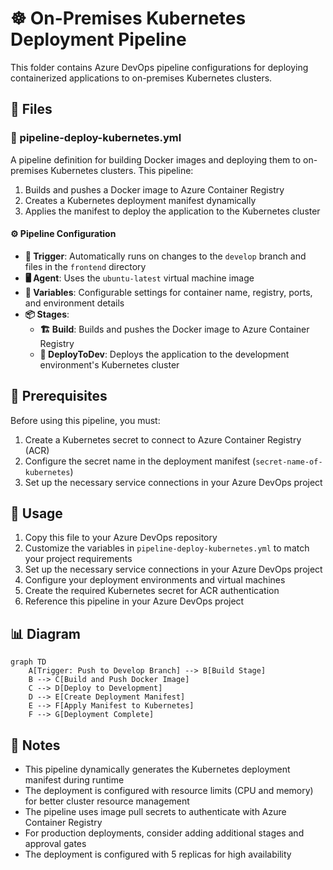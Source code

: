 # ☸️ On-Premises Kubernetes Deployment Pipeline

This folder contains Azure DevOps pipeline configurations for deploying containerized applications to on-premises Kubernetes clusters.

## 📄 Files

### 🔄 pipeline-deploy-kubernetes.yml

A pipeline definition for building Docker images and deploying them to on-premises Kubernetes clusters. This pipeline:

1. Builds and pushes a Docker image to Azure Container Registry
2. Creates a Kubernetes deployment manifest dynamically
3. Applies the manifest to deploy the application to the Kubernetes cluster

#### ⚙️ Pipeline Configuration

- **🔄 Trigger**: Automatically runs on changes to the `develop` branch and files in the `frontend` directory
- **🖥️ Agent**: Uses the `ubuntu-latest` virtual machine image
- **🔧 Variables**: Configurable settings for container name, registry, ports, and environment details
- **📦 Stages**:
  - **🏗️ Build**: Builds and pushes the Docker image to Azure Container Registry
  - **🚀 DeployToDev**: Deploys the application to the development environment's Kubernetes cluster

## 🔐 Prerequisites

Before using this pipeline, you must:

1. Create a Kubernetes secret to connect to Azure Container Registry (ACR)
2. Configure the secret name in the deployment manifest (`secret-name-of-kubernetes`)
3. Set up the necessary service connections in your Azure DevOps project

## 📝 Usage

1. Copy this file to your Azure DevOps repository
2. Customize the variables in `pipeline-deploy-kubernetes.yml` to match your project requirements
3. Set up the necessary service connections in your Azure DevOps project
4. Configure your deployment environments and virtual machines
5. Create the required Kubernetes secret for ACR authentication
6. Reference this pipeline in your Azure DevOps project

## 📊 Diagram

```mermaid
graph TD
    A[Trigger: Push to Develop Branch] --> B[Build Stage]
    B --> C[Build and Push Docker Image]
    C --> D[Deploy to Development]
    D --> E[Create Deployment Manifest]
    E --> F[Apply Manifest to Kubernetes]
    F --> G[Deployment Complete]
```

## 📌 Notes

- This pipeline dynamically generates the Kubernetes deployment manifest during runtime
- The deployment is configured with resource limits (CPU and memory) for better cluster resource management
- The pipeline uses image pull secrets to authenticate with Azure Container Registry
- For production deployments, consider adding additional stages and approval gates
- The deployment is configured with 5 replicas for high availability
